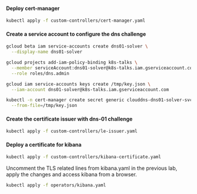 #### Deploy cert-manager

```bash
kubectl apply -f custom-controllers/cert-manager.yaml
```

#### Create a service account to configure the dns challenge

```bash
gcloud beta iam service-accounts create dns01-solver \
  --display-name dns01-solver

gcloud projects add-iam-policy-binding k8s-talks \
  --member serviceAccount:dns01-solver@k8s-talks.iam.gserviceaccount.com \
  --role roles/dns.admin

gcloud iam service-accounts keys create /tmp/key.json \
  --iam-account dns01-solver@k8s-talks.iam.gserviceaccount.com

kubectl -n cert-manager create secret generic clouddns-dns01-solver-svc-acct \
  --from-file=/tmp/key.json
```

#### Create the certificate issuer with dns-01 challenge

```bash
kubectl apply -f custom-controllers/le-issuer.yaml
```

#### Deploy a certificate for kibana

```bash
kubectl apply -f custom-controllers/kibana-certificate.yaml
```

Uncomment the TLS related lines from kibana.yaml in the previous lab, apply the changes and access kibana from a browser.

```bash
kubectl apply -f operators/kibana.yaml
```